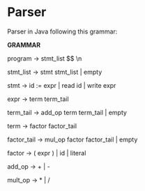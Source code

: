 Parser
======

Parser in Java following this grammar:

****GRAMMAR****

program -> stmt_list $$ \n

stmt_list -> stmt stmt_list | empty

stmt ->  id := expr | read id | write expr

expr -> term term_tail

term_tail -> add_op term term_tail | empty

term -> factor factor_tail

factor_tail -> mul_op factor factor_tail |  empty

factor -> ( expr ) | id | literal

add_op -> + | -

mult_op -> * | /

